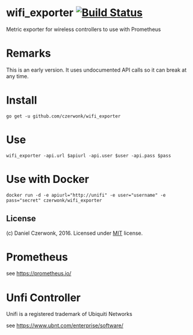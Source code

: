 # wifi_exporter [![Build Status](https://travis-ci.org/czerwonk/wifi_exporter.svg)][travis]
Metric exporter for wireless controllers to use with Prometheus

# Remarks
This is an early version. It uses undocumented API calls so it can break at any  time.

# Install
```
go get -u github.com/czerwonk/wifi_exporter
```

# Use
```
wifi_exporter -api.url $apiurl -api.user $user -api.pass $pass
```

# Use with Docker
```
docker run -d -e apiurl="http://unifi" -e user="username" -e pass="secret" czerwonk/wifi_exporter
```

## License
(c) Daniel Czerwonk, 2016. Licensed under [MIT](LICENSE) license.

# Prometheus
see https://prometheus.io/

# Unfi Controller
Unifi is a registered trademark of Ubiquiti Networks

see https://www.ubnt.com/enterprise/software/

[travis]: https://travis-ci.org/czerwonk/wifi_exporter
